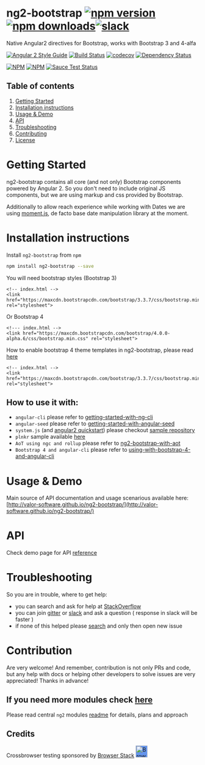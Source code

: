 # ng2-bootstrap [![npm version](https://badge.fury.io/js/ng2-bootstrap.svg)](http://badge.fury.io/js/ng2-bootstrap) [![npm downloads](https://img.shields.io/npm/dm/ng2-bootstrap.svg)](https://npmjs.org/ng2-bootstrap)[![slack](https://ngx-slack.herokuapp.com/badge.svg)](https://ngx-slack.herokuapp.com)
Native Angular2 directives for Bootstrap, works with Bootstrap 3 and 4-alfa

[![Angular 2 Style Guide](https://mgechev.github.io/angular2-style-guide/images/badge.svg)](https://angular.io/styleguide)
[![Build Status](https://travis-ci.org/valor-software/ng2-bootstrap.svg?branch=master)](https://travis-ci.org/valor-software/ng2-bootstrap)
[![codecov](https://codecov.io/gh/valor-software/ng2-bootstrap/branch/development/graph/badge.svg)](https://codecov.io/gh/valor-software/ng2-bootstrap)
[![Dependency Status](https://david-dm.org/valor-software/ng2-bootstrap.svg)](https://david-dm.org/valor-software/ng2-bootstrap)

[![NPM](https://nodei.co/npm/ng2-bootstrap.png?downloads=true&downloadRank=true&stars=true)](https://npmjs.org/ng2-bootstrap)
[![NPM](https://nodei.co/npm-dl/ng2-bootstrap.png?height=3&months=9)](https://npmjs.org/ng2-bootstrap)
[![Sauce Test Status](https://saucelabs.com/browser-matrix/valorkin.svg)](https://saucelabs.com/u/valorkin)

## Table of contents 
1. [Getting Started](#getting-started)
2. [Installation instructions](#installation-instructions)
3. [Usage & Demo](#usage--demo)
4. [API](#api)
5. [Troubleshooting](#troubleshooting)
6. [Contributing](#contribution)
7. [License](#license)

# Getting Started

ng2-bootstrap contains all core (and not only) Bootstrap components powered by Angular 2. So you don't need to include original JS components, but we are using markup and css provided by Bootstrap.
    
Additionally to allow reach experience while working with Dates we are using [moment.js](http://momentjs.com/), de facto base date manipulation library at the moment.

# Installation instructions

Install `ng2-bootstrap` from `npm`
```bash
npm install ng2-bootstrap --save
```

You will need bootstrap styles (Bootstrap 3)

```
<!-- index.html -->
<link href="https://maxcdn.bootstrapcdn.com/bootstrap/3.3.7/css/bootstrap.min.css" rel="stylesheet">
```

Or Bootstrap 4
```
<!--- index.html -->
<link href="https://maxcdn.bootstrapcdn.com/bootstrap/4.0.0-alpha.6/css/bootstrap.min.css" rel="stylesheet">
```
How to enable bootstrap 4 theme templates in ng2-bootstrap, please read
[here](https://github.com/valor-software/ng2-bootstrap/blob/development/docs/getting-started/bootstrap4.md)

```
<!-- index.html -->
<link href="https://maxcdn.bootstrapcdn.com/bootstrap/3.3.7/css/bootstrap.min.css" rel="stylesheet">
```


## How to use it with:
 - `angular-cli` please refer to [getting-started-with-ng-cli](https://github.com/valor-software/ng2-bootstrap/tree/development/docs/getting-started/ng-cli.md)
 - `angular-seed` please refer to [getting-started-with-angular-seed](https://github.com/valor-software/ng2-bootstrap/tree/development/docs/getting-started/angular-seed.md)
 - `system.js` (and [angular2 quickstart](https://angular.io/docs/ts/latest/quickstart.html)) please checkout [sample repository](https://github.com/valor-software/angular2-quickstart) 
 - `plnkr` sample available [here](http://bit.ly/ng2-bootstrap-plnkr)
 - `AoT using ngc and rollup` please refer to [ng2-bootstrap-with-aot](https://github.com/valor-software/ng2-bootstrap/tree/development/docs/getting-started/aot.md)
 - `Bootstrap 4 and angular-cli` please refer to [using-with-bootstrap-4-and-angular-cli](https://github.com/valor-software/ng2-bootstrap/tree/development/docs/getting-started/bootstrap4.md)

# Usage & Demo

Main source of API documentation and usage scenarious available here: 
[http://valor-software.github.io/ng2-bootstrap/](http://valor-software.github.io/ng2-bootstrap/)

# API
Check demo page for API [reference](http://valor-software.github.io/ng2-bootstrap/)

# Troubleshooting

So you are in trouble, where to get help:
- you can search and ask for help at [StackOverflow](https://stackoverflow.com/questions/tagged/ng2-bootstrap)
- you can join [gitter](https://gitter.im/valor-software/ng2-bootstrap) or [slack](https://ngx-slack.herokuapp.com/) and ask a question ( response in slack will be faster )
- if none of this helped please [search](https://github.com/valor-software/ng2-bootstrap/issues?utf8=%E2%9C%93&q=is%3Aissue) and only then open new issue

# Contribution

Are very welcome! And remember, contribution is not only PRs and code, but any help with docs or helping other developers to solve issues are very appreciated! Thanks in advance! 

## If you need more modules check [here](https://github.com/valor-software/ng2-plans)

Please read central `ng2` modules [readme](https://github.com/valor-software/ng2-plans) for details, plans and approach

## Credits
Crossbrowser testing sponsored by [Browser Stack](https://www.browserstack.com)
[<img src="https://camo.githubusercontent.com/a7b268f2785656ab3ca7b1cbb1633ee5affceb8f/68747470733a2f2f64677a6f7139623561736a67312e636c6f756466726f6e742e6e65742f70726f64756374696f6e2f696d616765732f6c61796f75742f6c6f676f2d6865616465722e706e67" alt="Browser Stack" height="31px" style="background: cornflowerblue;">](https://www.browserstack.com)
